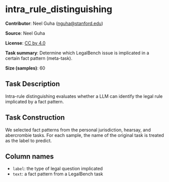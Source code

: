 # intra_rule_distinguishing 
 **Contributor**: Neel Guha (nguha@stanford.edu)
 
 **Source**: Neel Guha
 
 **License**: [CC by 4.0](https://creativecommons.org/licenses/by/4.0/)
 
 **Task summary**: Determine which LegalBench issue is implicated in a certain fact pattern (meta-task).
 
 **Size (samples)**: 60
 
 ## Task Description
 
 Intra-rule distinguishing evaluates whether a LLM can identify the legal rule implicated by a fact pattern. 
 
 ## Task Construction
 
 We selected fact patterns from the personal jurisdiction, hearsay, and abercrombie tasks. For each sample, the name of the original task is treated as the label to predict.
 
 
 ## Column names
 
 - `label`: the type of legal question implicated
 - `text`: a fact pattern from a LegalBench task